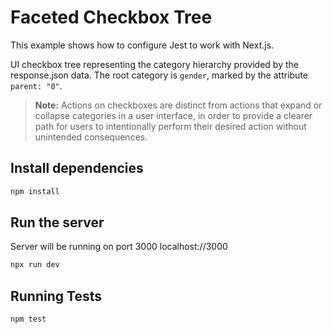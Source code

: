 # Faceted Checkbox Tree

This example shows how to configure Jest to work with Next.js.

UI checkbox tree representing the category hierarchy provided by the response.json data.
The root category is `gender`, marked by the attribute `parent: "0"`.

> **Note:** Actions on checkboxes are distinct from actions that expand or collapse categories in a user interface, in order to provide a clearer path for users to intentionally perform their desired action without unintended consequences.

## Install dependencies

```bash
npm install
```

## Run the server

Server will be running on port 3000
localhost://3000

```bash
npx run dev
```

## Running Tests

```bash
npm test
```
